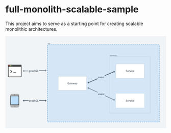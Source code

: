 # full-monolith-scalable-sample

This project aims to serve as a starting point for creating scalable monolithic architectures.

![plot](./docs/fullmonolith-example.png)
